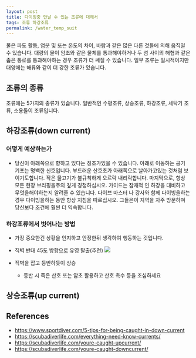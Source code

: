 ```yaml
---
layout: post
title: 다이빙중 만날 수 있는 조류에 대해서
tags: 조류 하강조류
permalink: /water_temp_suit
---
```

물은 파도 활동, 염분 및 또는 온도의 차이, 바람과 같은 많은 다른 것들에 의해 움직일 수 있습니다.
대량의 물이 암초와 같은 물체를 통과해야하거나 두 섬 사이의 해협과 같은 좁은 통로를 통과해야하는 경우 조류가 더 쎄질 수 있습니다.
일부 조류는 일시적이지만 대양에는 해류와 같이 더 강한 조류가 있습니다.

## 조류의 종류
조류에는 5가지의 종류가 있습니다. 일반적인 수평조류, 상승조류, 하강조류, 세탁기 조류, 소용돌이 조류입니다.

## 하강조류(down current)
### 어떻게 예상하는가
* 당신이 아래쪽으로 향하고 있다는 징조가있을 수 있습니다. 아래로 이동하는 공기 기포는 명백한 신호입니다. 부드러운 산호초가 아래쪽으로 날아가고있는 것처럼 보이기도합니다. 작은 물고기가 불규칙하게 오르락 내리락합니다.
마지막으로, 항상 모든 현장 브리핑을주의 깊게 경청하십시오. 가이드는 잠재적 인 하강을 대비하고 무엇을해야하는지 알려줄 수 있습니다. 다이브 마스터 나 강사와 함께 다이빙을하는 경우 다이빙을하는 동안 항상 지침을 따르십시오. 그들은이 지역을 자주 방문하며 당신보다 조건에 훨씬 더 익숙합니다.

### 하강조류에서 벗어나는 방법
* 가장 중요한건 상황을 인지하고 안정한뒤 생각하여 행동하는 것입니다.
* 직벽 반대 45도 방향으로 유영 탈출(추천)
[![](https://img.youtube.com/vi/DV_twwUEmZs/0.jpg)](https://www.youtube.com/watch?v=DV_twwUEmZs)
 
* 직벽을 잡고 등반하듯이 상승
    * 등반 시 죽은 산호 또는 암초 활용하고 산호 촉수 등을 조심하세요

## 상승조류(up current)

## References
* https://www.sportdiver.com/5-tips-for-being-caught-in-down-current
* https://scubadiverlife.com/everything-need-know-currents/
* https://scubadiverlife.com/youre-caught-upcurrent/
* https://scubadiverlife.com/youre-caught-downcurrent/